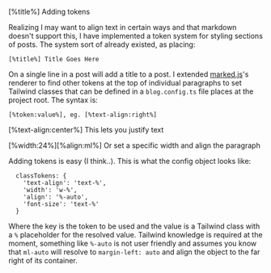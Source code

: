 [%title%] Adding tokens

Realizing I may want to align text in certain ways and that markdown doesn't support this, I have implemented a token 
system for styling sections of posts. The system sort of already existed, as placing:

```
[%title%] Title Goes Here
```

On a single line in a post will add a title to a post. I extended [marked.js](https://marked.js.org "marked.js")'s renderer to find other 
tokens at the top of individual paragraphs to set Tailwind classes that can be defined in a `blog.config.ts` file places at
the project root. The syntax is:

```
[%token:value%], eg. [%text-align:right%]
```

[%text-align:center%]
This lets you justify text

[%width:24%][%align:ml%]
Or set a specific width and align the paragraph

Adding tokens is easy (I think..). This is what the config object looks like: 

```
  classTokens: {
    'text-align': 'text-%',
    'width': 'w-%',
    'align': '%-auto',
    'font-size': 'text-%'
  }
```

Where the key is the token to be used and the value is a Tailwind class with a `%` placeholder for the resolved value. 
Tailwind knowledge is required at the moment, something like `%-auto` is not user friendly and assumes you know
that `ml-auto` will resolve to `margin-left: auto` and align the object to the far right of its container. 
